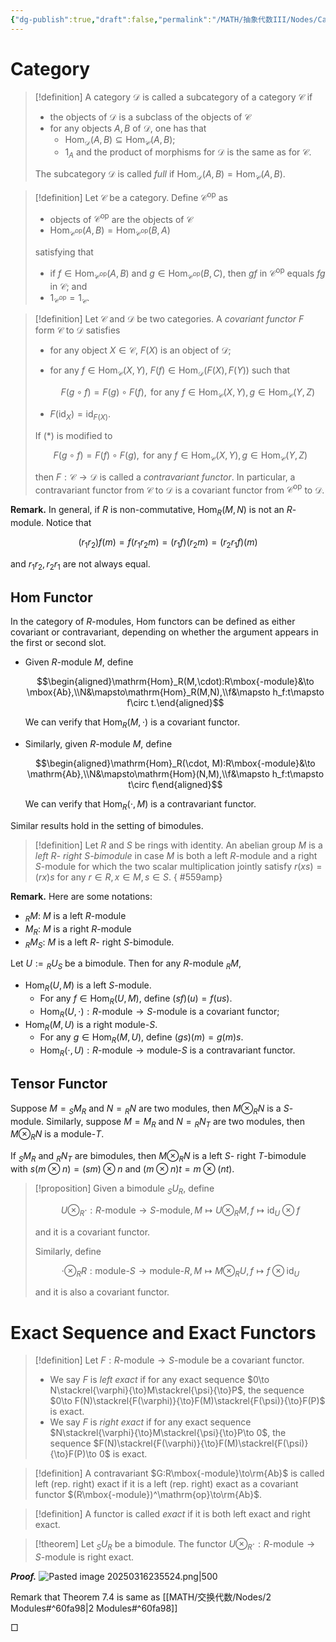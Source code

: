 ```yaml
---
{"dg-publish":true,"draft":false,"permalink":"/MATH/抽象代数III/Nodes/Category and Hom, Tensor Functors/","dgPassFrontmatter":true}
---
```



# Category

> [!definition]
> A category $\mathcal D$ is called a subcategory of a category $\mathcal C$ if
> - the objects of $\mathcal D$ is a subclass of the objects of $\mathcal C$
> - for any objects $A,B$ of $\mathcal D$, one has that 
> 	- $\mathrm{Hom}_{\mathcal D}(A,B)\subseteq\mathrm{Hom}_{\mathcal C}(A,B)$;
> 	- $1_A$ and the product of morphisms for $\mathcal D$ is the same as for $\mathcal C$. 
> 
> The subcategory $\mathcal D$ is called *full* if $\mathrm{Hom}_{\mathcal D}(A,B)=\mathrm{Hom}_{\mathcal C}(A,B)$.

> [!definition]
> Let $\mathcal C$ be a category. Define $\mathcal C^{\mathrm{op}}$ as
> - objects of $\mathcal{C}^{\mathrm{op}}$ are the objects of $\mathcal{C}$
> - $\mathrm{Hom}_{\mathcal{C}^{\mathrm{op}}}(A,B)=\mathrm{Hom}_{\mathcal{C}^{\mathrm{op}}}(B,A)$
> 
> satisfying that
> - if $f\in \mathrm{Hom}_{\mathcal{C}^\mathrm{op}}(A,B)$ and $g\in \mathrm{Hom}_{\mathcal{C}^\mathrm{op}}(B,C)$, then $gf$ in $\mathcal{C}^\mathrm{op}$ equals $fg$ in $\mathcal{C}$; and
> - $1_{\mathcal{C}^\mathrm{op}}=1_{\mathcal{C}}$.

> [!definition]
> Let $\mathcal{C}$ and $\mathcal{D}$ be two categories. A *covariant functor* $F$ form $\mathcal{C}$ to $\mathcal{D}$ satisfies
> - for any object $X\in\mathcal{C}$, $F(X)$ is an object of $\mathcal{D}$;
> - for any $f\in\mathrm{Hom}_{\mathcal{C}}(X,Y)$, $F(f)\in\mathrm{Hom}_{\mathcal{D}}(F(X),F(Y))$ such that
>   
>   $$F(g \circ f)=F(g) \circ F(f) ,\mbox{ for any } f\in\mathrm{Hom}_{\mathcal{C}}(X,Y),g\in\mathrm{Hom}_{\mathcal{C}}(Y,Z)\tag{*}$$
> 
> - $F(\mathrm{id}_X)=\mathrm{id}_{F(X)}$.
> 
> If $(*)$ is modified to
> 
> $$F(g \circ f)=F(f) \circ F(g) ,\mbox{ for any } f\in\mathrm{Hom}_{\mathcal{C}}(X,Y),g\in\mathrm{Hom}_{\mathcal{C}}(Y,Z)$$
> 
> then $F:\mathcal{C}\to \mathcal{D}$ is called a *contravariant functor*. In particular, a contravariant functor from $\mathcal C$ to $\mathcal{D}$ is a covariant functor from $\mathcal{C}^\mathrm{op}$ to $\mathcal{D}$. 

**Remark.** In general, if $R$ is non-commutative, $\mathrm{Hom}_R(M,N)$ is not an $R$-module. Notice that 

$$(r_1r_2)f(m)=f(r_1r_2m)=(r_1f)(r_2m)=(r_2r_1f)(m)$$

and $r_1r_2,r_2r_1$ are not always equal.

## Hom Functor

In the category of $R$-modules, Hom functors can be defined as either covariant or contravariant, depending on whether the argument appears in the first or second slot.
- Given $R$-module $M$, define
  
  $$\begin{aligned}\mathrm{Hom}_R(M,\cdot):R\mbox{-module}&\to \mbox{Ab},\\N&\mapsto\mathrm{Hom}_R(M,N),\\f&\mapsto h_f:t\mapsto f\circ t.\end{aligned}$$
  
  We can verify that $\mathrm{Hom}_R(M,\cdot)$ is a covariant functor. 
- Similarly, given $R$-module $M$, define 
  
  $$\begin{aligned}\mathrm{Hom}_R(\cdot, M):R\mbox{-module}&\to \mathrm{Ab},\\N&\mapsto\mathrm{Hom}(N,M),\\f&\mapsto h_f:t\mapsto t\circ f\end{aligned}$$
  
  We can verify that $\mathrm{Hom}_R(\cdot, M)$ is a contravariant functor.


Similar results hold in the setting of bimodules.

> [!definition]
> Let $R$ and $S$ be rings with identity. An abelian group $M$ is a *left $R$- right $S$-bimodule* in case $M$ is both a left $R$-module and a right $S$-module for which the two scalar multiplication jointly satisfy $r(xs)=(rx)s$ for any $r\in R,x\in M,s\in S$. 
{ #559amp}


**Remark.** Here are some notations:
- ${}_RM$: $M$ is a left $R$-module
- $M_R$: $M$ is a right $R$-module
- ${}_{R}M_S$: $M$ is a left $R$- right $S$-bimodule.

Let $U:={}_RU_S$ be a bimodule. Then for any $R$-module ${}_RM$, 
- $\mathrm{Hom}_R(U,M)$ is a left $S$-module. 
	- For any $f\in\mathrm{Hom}_R(U,M)$, define $(sf)(u)=f(us)$. 
	- $\mathrm{Hom}_R(U,\cdot):R\mbox{-module}\to S\mbox{-module}$ is a covariant functor; 
- $\mathrm{Hom}_R(M,U)$ is a right module-$S$. 
	- For any $g\in\mathrm{Hom}_R(M,U)$, define $(gs)(m)=g(m)s$.
	- $\mathrm{Hom}_R(\cdot,U):R\mbox{-module}\to \mbox{module-}S$ is a contravariant functor. 

## Tensor Functor

Suppose $M={}_SM_R$ and $N={}_RN$ are two modules, then $M\otimes _RN$ is a $S$-module. Similarly, suppose $M=M_R$ and $N={}_RN_T$ are two modules, then $M\otimes_RN$ is a module-$T$. 

If ${}_SM_R$ and ${}_RN_T$ are bimodules, then $M\otimes_R N$ is a left $S$- right $T$-bimodule with $s(m\otimes n)=(sm)\otimes n$ and $(m\otimes n)t=m\otimes(nt)$. 

> [!proposition]
> Given a bimodule ${}_SU_R$, define 
> 
> $$U\otimes_R\cdot:R\mbox{-module}\to S\mbox{-module}, M\mapsto U\otimes_RM,f\mapsto \mathrm{id} _U\otimes f$$
> 
> and it is a covariant functor.
> 
> Similarly, define 
> 
> $$\cdot\otimes_RR:\mbox{module-}S\to \mbox{module-}R, M\mapsto M\otimes_RU,f\mapsto f\otimes\mathrm{id} _U$$
> 
> and it is also a covariant functor.


# Exact Sequence and Exact Functors


> [!definition]
> Let $F:R\mbox{-module}\to S\mbox{-module}$ be a covariant functor. 
> - We say $F$ is *left exact* if for any exact sequence $0\to N\stackrel{\varphi}{\to}M\stackrel{\psi}{\to}P$, the sequence $0\to F(N)\stackrel{F(\varphi)}{\to}F(M)\stackrel{F(\psi)}{\to}F(P)$ is exact. 
> - We say $F$ is *right exact* if for any exact sequence $N\stackrel{\varphi}{\to}M\stackrel{\psi}{\to}P\to 0$, the sequence $F(N)\stackrel{F(\varphi)}{\to}F(M)\stackrel{F(\psi)}{\to}F(P)\to 0$ is exact.

> [!definition]
> A contravariant $G:R\mbox{-module}\to\rm{Ab}$ is called left (rep. right) exact if it is a left (rep. right) exact as a covariant functor $(R\mbox{-module})^\mathrm{op}\to\rm{Ab}$. 

> [!definition]
> A functor is called *exact* if it is both left exact and right exact.

> [!theorem]
>  Let ${}_SU_R$ be a bimodule. The functor $U\otimes_R\cdot:R\mbox{-module}\to S\mbox{-module}$ is right exact. 

**_Proof._**
![Pasted image 20250316235524.png|500](/img/user/%E9%99%84%E4%BB%B6/Pasted%20image%2020250316235524.png)

Remark that Theorem 7.4 is same as [[MATH/交换代数/Nodes/2 Modules#^60fa98\|2 Modules#^60fa98]]
<p align="left">□</p>
